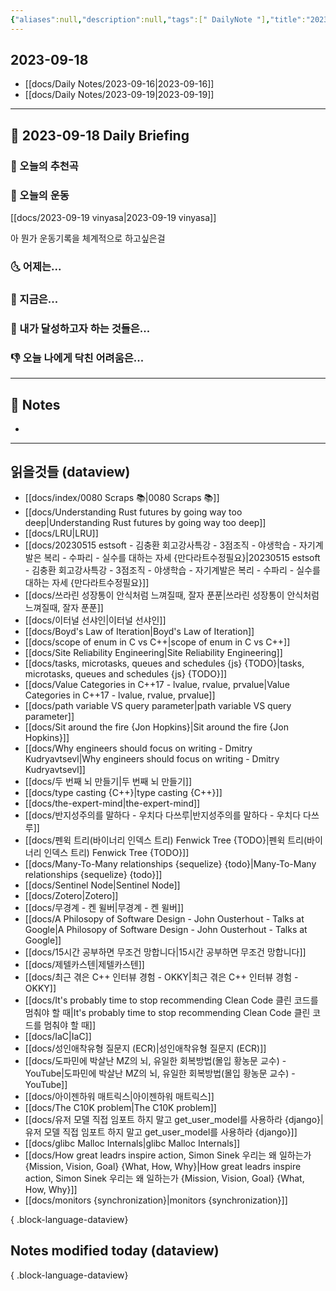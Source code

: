 ```yaml
---
{"aliases":null,"description":null,"tags":[" DailyNote "],"title":"2023-09-18","created":"2023-09-19T10:05:10","updated":"2023-09-19T10:09:30","dg-publish":true,"permalink":"/docs/2023-09-18/","dgPassFrontmatter":true}
---
```



## 2023-09-18

- [[docs/Daily Notes/2023-09-16\|2023-09-16]] 
- [[docs/Daily Notes/2023-09-19\|2023-09-19]]

---

## 📅 2023-09-18 Daily Briefing

### 🎵 오늘의 추천곡

### 🏃 오늘의 운동

[[docs/2023-09-19 vinyasa\|2023-09-19 vinyasa]]

아 뭔가 운동기록을 체계적으로 하고싶은걸

### 🌜 어제는...

### 🙌 지금은...

### 🚀 내가 달성하고자 하는 것들은...

### 👎 오늘 나에게 닥친 어려움은...

---

## 📝 Notes

- 

---

## 읽을것들 (dataview)

- [[docs/index/0080 Scraps 📚\|0080 Scraps 📚]]
- [[docs/Understanding Rust futures by going way too deep\|Understanding Rust futures by going way too deep]]
- [[docs/LRU\|LRU]]
- [[docs/20230515 estsoft - 김충환 회고강사특강 - 3점조직 - 야생학습 - 자기계발은 복리 - 수파리 - 실수를 대하는 자세 {만다라트수정필요}\|20230515 estsoft - 김충환 회고강사특강 - 3점조직 - 야생학습 - 자기계발은 복리 - 수파리 - 실수를 대하는 자세 {만다라트수정필요}]]
- [[docs/쓰라린 성장통이 안식처럼 느껴질때, 잘자 푼푼\|쓰라린 성장통이 안식처럼 느껴질때, 잘자 푼푼]]
- [[docs/이터널 선샤인\|이터널 선샤인]]
- [[docs/Boyd's Law of Iteration\|Boyd's Law of Iteration]]
- [[docs/scope of enum in C vs C++\|scope of enum in C vs C++]]
- [[docs/Site Reliability Engineering\|Site Reliability Engineering]]
- [[docs/tasks, microtasks, queues and schedules {js} {TODO}\|tasks, microtasks, queues and schedules {js} {TODO}]]
- [[docs/Value Categories in C++17 - lvalue, rvalue, prvalue\|Value Categories in C++17 - lvalue, rvalue, prvalue]]
- [[docs/path variable VS query parameter\|path variable VS query parameter]]
- [[docs/Sit around the fire {Jon Hopkins}\|Sit around the fire {Jon Hopkins}]]
- [[docs/Why engineers should focus on writing - Dmitry Kudryavtsevl\|Why engineers should focus on writing - Dmitry Kudryavtsevl]]
- [[docs/두 번째 뇌 만들기\|두 번째 뇌 만들기]]
- [[docs/type casting {C++}\|type casting {C++}]]
- [[docs/the-expert-mind\|the-expert-mind]]
- [[docs/반지성주의를 말하다 - 우치다 다쓰루\|반지성주의를 말하다 - 우치다 다쓰루]]
- [[docs/펜윅 트리(바이너리 인덱스 트리) Fenwick Tree {TODO}\|펜윅 트리(바이너리 인덱스 트리) Fenwick Tree {TODO}]]
- [[docs/Many-To-Many relationships {sequelize} {todo}\|Many-To-Many relationships {sequelize} {todo}]]
- [[docs/Sentinel Node\|Sentinel Node]]
- [[docs/Zotero\|Zotero]]
- [[docs/무경계 - 켄 윌버\|무경계 - 켄 윌버]]
- [[docs/A Philosopy of Software Design - John Ousterhout - Talks at Google\|A Philosopy of Software Design - John Ousterhout - Talks at Google]]
- [[docs/15시간 공부하면 무조건 망합니다\|15시간 공부하면 무조건 망합니다]]
- [[docs/제텔카스텐\|제텔카스텐]]
- [[docs/최근 겪은 C++ 인터뷰 경험 - OKKY\|최근 겪은 C++ 인터뷰 경험 - OKKY]]
- [[docs/It's probably time to stop recommending Clean Code 클린 코드를 멈춰야 할 때\|It's probably time to stop recommending Clean Code 클린 코드를 멈춰야 할 때]]
- [[docs/IaC\|IaC]]
- [[docs/성인애착유형 질문지 (ECR)\|성인애착유형 질문지 (ECR)]]
- [[docs/도파민에 박살난 MZ의 뇌, 유일한 회복방법(몰입 황농문 교수) - YouTube\|도파민에 박살난 MZ의 뇌, 유일한 회복방법(몰입 황농문 교수) - YouTube]]
- [[docs/아이젠하워 매트릭스\|아이젠하워 매트릭스]]
- [[docs/The C10K problem\|The C10K problem]]
- [[docs/유저 모델 직접 임포트 하지 말고 get_user_model를 사용하라 {django}\|유저 모델 직접 임포트 하지 말고 get_user_model를 사용하라 {django}]]
- [[docs/glibc Malloc Internals\|glibc Malloc Internals]]
- [[docs/How great leadrs inspire action, Simon Sinek 우리는 왜 일하는가 {Mission, Vision, Goal} {What, How, Why}\|How great leadrs inspire action, Simon Sinek 우리는 왜 일하는가 {Mission, Vision, Goal} {What, How, Why}]]
- [[docs/monitors {synchronization}\|monitors {synchronization}]]

{ .block-language-dataview}

## Notes modified today (dataview)


{ .block-language-dataview}
